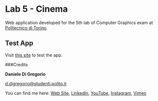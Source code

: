# Lab 5 - Cinema

Web application developed for the 5th lab of Computer Graphics exam
at [Politecnico di Torino](https://www.polito.it/).

## Test App

Visit [this site](https://www.danieledigregorio.it/cg/lab5-cinema) to test the app.



###Credits

**Daniele Di Gregorio**

[d.digregorio@studenti.polito.it](mailto:d.digregorio@studenti.polito.it)

You can find me here:
[Web Site](https://www.danieledigregorio.it/),
[LinkedIn](https://www.linkedin.com/in/digregoriodaniele/),
[YouTube](https://www.youtube.com/danieledigregorio8/),
[Instagram](https://instagram.com/daniele.digregorio/),
[Vimeo](https://vimeo.com/danieledigregorio)